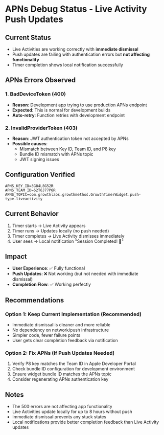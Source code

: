 # APNs Debug Status - Live Activity Push Updates

## Current Status
- Live Activities are working correctly with **immediate dismissal**
- Push updates are failing with authentication errors but **not affecting functionality**
- Timer completion shows local notification successfully

## APNs Errors Observed

### 1. BadDeviceToken (400)
- **Reason**: Development app trying to use production APNs endpoint
- **Expected**: This is normal for development builds
- **Auto-retry**: Function retries with development endpoint

### 2. InvalidProviderToken (403)
- **Reason**: JWT authentication token not accepted by APNs
- **Possible causes**:
  - Mismatch between Key ID, Team ID, and P8 key
  - Bundle ID mismatch with APNs topic
  - JWT signing issues

## Configuration Verified
```
APNS_KEY_ID=3G84L8G52R
APNS_TEAM_ID=62T6J77P6R
APNS_TOPIC=com.growthlabs.growthmethod.GrowthTimerWidget.push-type.liveactivity
```

## Current Behavior
1. Timer starts → Live Activity appears
2. Timer runs → Updates locally (no push needed)
3. Timer completes → Live Activity dismisses immediately
4. User sees → Local notification "Session Completed! 🎉"

## Impact
- **User Experience**: ✅ Fully functional
- **Push Updates**: ❌ Not working (but not needed with immediate dismissal)
- **Completion Flow**: ✅ Working perfectly

## Recommendations

### Option 1: Keep Current Implementation (Recommended)
- Immediate dismissal is cleaner and more reliable
- No dependency on network/push infrastructure
- Simpler code, fewer failure points
- User gets clear completion feedback via notification

### Option 2: Fix APNs (If Push Updates Needed)
1. Verify P8 key matches the Team ID in Apple Developer Portal
2. Check bundle ID configuration for development environment
3. Ensure widget bundle ID matches the APNs topic
4. Consider regenerating APNs authentication key

## Notes
- The 500 errors are not affecting app functionality
- Live Activities update locally for up to 8 hours without push
- Immediate dismissal prevents any stuck states
- Local notifications provide better completion feedback than Live Activity updates